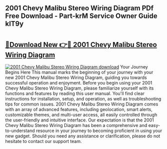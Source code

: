## 2001 Chevy Malibu Stereo Wiring Diagram PDf Free Download - Part-krM Service Owner Guide kIT9y

# <h2><a href="http://dfhihv.blite.top/?on=2001+Chevy+Malibu+Stereo+Wiring+Diagram">🔗Download New 👉🔴 2001 Chevy Malibu Stereo Wiring Diagram</a></h2>

[![2001 Chevy Malibu Stereo Wiring Diagram download](https://i.imgur.com/lujVjoI.png)](http://dfhihv.blite.top/?on=2001+Chevy+Malibu+Stereo+Wiring+Diagram)
Your Journey Begins Here This manual marks the beginning of your journey with your new 2001 Chevy Malibu Stereo Wiring Diagram, guiding you towards successful operation and enjoyment. Before you begin using your 2001 Chevy Malibu Stereo Wiring Diagram, please familiarize yourself with its functions and features by reading this user manual. You'll find clear instructions for installation, setup, and operation, as well as troubleshooting tips for common issues. 2001 Chevy Malibu Stereo Wiring Diagram comes with an array of advanced features, including geolocation, smart alerts, customizable themes, and multi-user access, all easily controlled through the user-friendly and intuitive interface. Our expectation is that the 2001 Chevy Malibu Stereo Wiring Diagram has been a comprehensive and easy-to-understand resource in your journey to becoming proficient in using your new gadget. Should you need any assistance or clarification, please do not hesitate to contact our support team.
